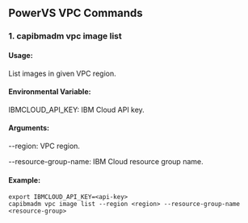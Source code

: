 ## PowerVS VPC Commands

### 1. capibmadm vpc image list

#### Usage:
List images in given VPC region.

#### Environmental Variable:
IBMCLOUD_API_KEY: IBM Cloud API key.

#### Arguments:
--region: VPC region.

--resource-group-name: IBM Cloud resource group name.

#### Example:
```shell
export IBMCLOUD_API_KEY=<api-key>
capibmadm vpc image list --region <region> --resource-group-name <resource-group>
```